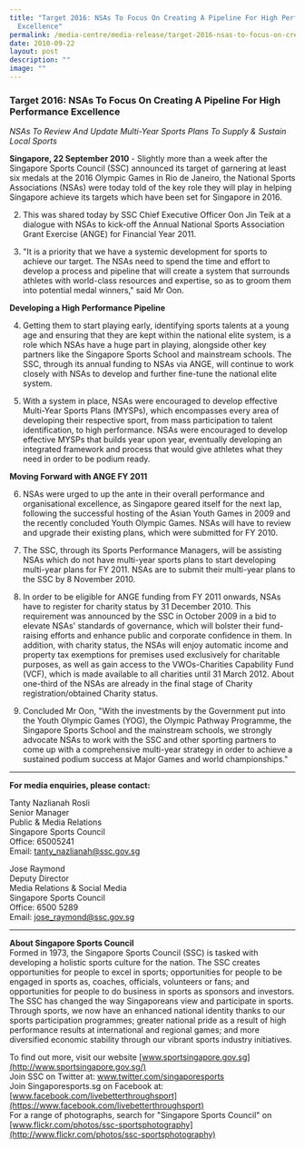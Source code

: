 ```yaml
---
title: "Target 2016: NSAs To Focus On Creating A Pipeline For High Performance
  Excellence"
permalink: /media-centre/media-release/target-2016-nsas-to-focus-on-creating-a-pipeline-for-high-performance/
date: 2010-09-22
layout: post
description: ""
image: ""
---
```

### **Target 2016: NSAs To Focus On Creating A Pipeline For High Performance Excellence**

_NSAs To Review And Update Multi-Year Sports Plans To Supply & Sustain Local Sports_ 

**Singapore, 22 September 2010** - Slightly more than a week after the Singapore Sports Council (SSC) announced its target of garnering at least six medals at the 2016 Olympic Games in Rio de Janeiro, the National Sports Associations (NSAs) were today told of the key role they will play in helping Singapore achieve its targets which have been set for Singapore in 2016.

2. This was shared today by SSC Chief Executive Officer Oon Jin Teik at a dialogue with NSAs to kick-off the Annual National Sports Association Grant Exercise (ANGE) for Financial Year 2011.

3. "It is a priority that we have a systemic development for sports to achieve our target. The NSAs need to spend the time and effort to develop a process and pipeline that will create a system that surrounds athletes with world-class resources and expertise, so as to groom them into potential medal winners," said Mr Oon.

**Developing a High Performance Pipeline**<br>

4. Getting them to start playing early, identifying sports talents at a young age and ensuring that they are kept within the national elite system, is a role which NSAs have a huge part in playing, alongside other key partners like the Singapore Sports School and mainstream schools. The SSC, through its annual funding to NSAs via ANGE, will continue to work closely with NSAs to develop and further fine-tune the national elite system.

5. With a system in place, NSAs were encouraged to develop effective Multi-Year Sports Plans (MYSPs), which encompasses every area of developing their respective sport, from mass participation to talent identification, to high performance. NSAs were encouraged to develop effective MYSPs that builds year upon year, eventually developing an integrated framework and process that would give athletes what they need in order to be podium ready.

**Moving Forward with ANGE FY 2011**<br>

6. NSAs were urged to up the ante in their overall performance and organisational excellence, as Singapore geared itself for the next lap, following the successful hosting of the Asian Youth Games in 2009 and the recently concluded Youth Olympic Games. NSAs will have to review and upgrade their existing plans, which were submitted for FY 2010.

7. The SSC, through its Sports Performance Managers, will be assisting NSAs which do not have multi-year sports plans to start developing multi-year plans for FY 2011. NSAs are to submit their multi-year plans to the SSC by 8 November 2010.

8. In order to be eligible for ANGE funding from FY 2011 onwards, NSAs have to register for charity status by 31 December 2010. This requirement was announced by the SSC in October 2009 in a bid to elevate NSAs' standards of governance, which will bolster their fund-raising efforts and enhance public and corporate confidence in them. In addition, with charity status, the NSAs will enjoy automatic income and property tax exemptions for premises used exclusively for charitable purposes, as well as gain access to the VWOs-Charities Capability Fund (VCF), which is made available to all charities until 31 March 2012. About one-third of the NSAs are already in the final stage of Charity registration/obtained Charity status.

9. Concluded Mr Oon, "With the investments by the Government put into the Youth Olympic Games (YOG), the Olympic Pathway Programme, the Singapore Sports School and the mainstream schools, we strongly advocate NSAs to work with the SSC and other sporting partners to come up with a comprehensive multi-year strategy in order to achieve a sustained podium success at Major Games and world championships."

---

**For media enquiries, please contact:**
<br>

Tanty Nazlianah Rosli<br>
Senior Manager<br>
Public & Media Relations<br>
Singapore Sports Council<br>
Office: 65005241<br>
Email: [tanty_nazlianah@ssc.gov.sg](mailto:tanty_nazlianah@ssc.gov.sg)

Jose Raymond<br>
Deputy Director<br>
Media Relations & Social Media<br>
Singapore Sports Council<br>
Office: 6500 5289<br>
Email: [jose_raymond@ssc.gov.sg](mailto:jose_raymond@ssc.gov.sg)

---

**About Singapore Sports Council**<br>
Formed in 1973, the Singapore Sports Council (SSC) is tasked with developing a holistic sports culture for the nation. The SSC creates opportunities for people to excel in sports; opportunities for people to be engaged in sports as, coaches, officials, volunteers or fans; and opportunities for people to do business in sports as sponsors and investors. The SSC has changed the way Singaporeans view and participate in sports. Through sports, we now have an enhanced national identity thanks to our sports participation programmes; greater national pride as a result of high performance results at international and regional games; and more diversified economic stability through our vibrant sports industry initiatives.

To find out more, visit our website [www.sportsingapore.gov.sg](http://www.sportsingapore.gov.sg/)
<br>
Join SSC on Twitter at: www.twitter.com/singaporesports
<br>
Join Singaporesports.sg on Facebook at: [www.facebook.com/livebetterthroughsport](https://www.facebook.com/livebetterthroughsport)
<br>
For a range of photographs, search for "Singapore Sports Council" on [www.flickr.com/photos/ssc-sportsphotography](http://www.flickr.com/photos/ssc-sportsphotography)